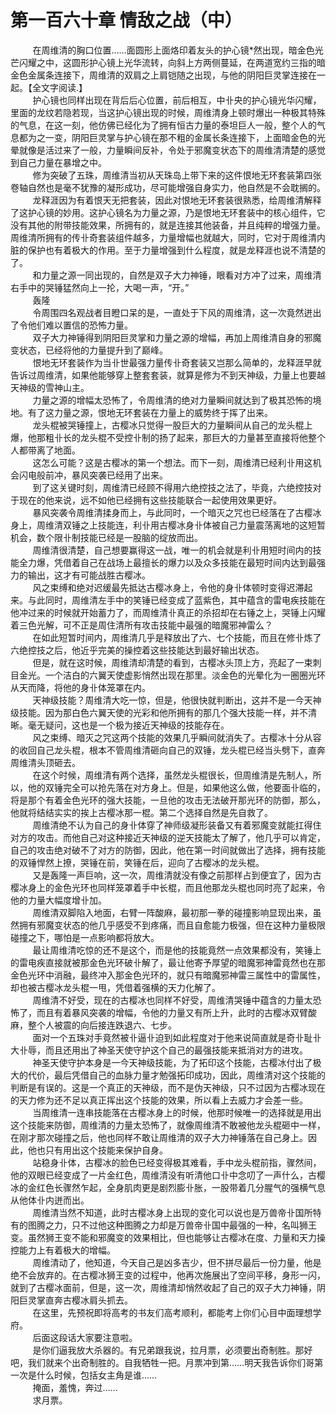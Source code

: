 <h1>第一百六十章 情敌之战（中）</h1>
<div id="content">&nbsp&nbsp&nbsp&nbsp&nbsp&nbsp&nbsp&nbsp
 在周维清的胸口位置……面圆形上面烙印着友头的护心镜*然出现，暗金色光芒闪耀之中，这圆形护心镜上光华流转，向斜上方两侧蔓延，在两道宽约三指的暗金色金属条连接下，周维清的双肩之上肩铠随之出现，与他的阴阳巨灵掌连接在一起。【全文字阅读.】
 <br/>&nbsp&nbsp&nbsp&nbsp&nbsp&nbsp&nbsp&nbsp
 护心镜也同样出现在背后后心位置，前后相互，中卝央的护心镜光华闪耀，里面的龙纹若隐若现，当这护心镜出现的时候，周维清身上顿时爆出一种极其特殊的气息，在这一刻，他仿佛已经化为了拥有恒古力量的泰坦巨人一般，整个人的气息都为之一变，阴阳巨灵掌与护心镜在那不粗的金属长条连接下，上面暗金色的光晕就像是活过来了一般，力量瞬间反补，令处于邪魔变状态下的周维清清楚的感觉到自己力量在暴增之中。
 <br/>&nbsp&nbsp&nbsp&nbsp&nbsp&nbsp&nbsp&nbsp
 修为突破了五珠，周维清当初从天珠岛上带下来的这件恨地无环套装第四张卷轴自然也是毫不犹豫的凝形成功，尽可能增强自身实力，他自然是不会耽搁的。
 <br/>&nbsp&nbsp&nbsp&nbsp&nbsp&nbsp&nbsp&nbsp
 龙释涯因为有着恨天无把套装，因此对恨地无环套装很熟悉，给周维清解释了这护心镜的妙用。这护心镜名为力量之源，乃是恨地无环套装中的核心组件，它没有其他的附带技能效果，所拥有的，就是连接其他装备，并且纯粹的增强力量。周维清所拥有的传卝奇套装组件越多，力量增幅也就越大，同时，它对于周维清内脏的保护也有着极大的作用。至于力量增强到什么程度，就是龙释涯也说不清楚的了。
 <br/>&nbsp&nbsp&nbsp&nbsp&nbsp&nbsp&nbsp&nbsp
 和力量之源一同出现的，自然是双子大力神锤，眼看对方冲了过来，周维清右手中的哭锤猛然向上一抡，大喝一声，“开。”
 <br/>&nbsp&nbsp&nbsp&nbsp&nbsp&nbsp&nbsp&nbsp
 轰隆
 <br/>&nbsp&nbsp&nbsp&nbsp&nbsp&nbsp&nbsp&nbsp
 令周围四名观战者目瞪口呆的是，一直处于下风的周维清，这一次竟然迸出了令他们难以置信的恐怖力量。
 <br/>&nbsp&nbsp&nbsp&nbsp&nbsp&nbsp&nbsp&nbsp
 双子大力神锤得到阴阳巨灵掌和力量之源的增幅，再加上周维清自身的邪魔变状态，已经将他的力量提升到了巅峰。
 <br/>&nbsp&nbsp&nbsp&nbsp&nbsp&nbsp&nbsp&nbsp
 恨地无环套装作为当卝世最强力量传卝奇套装又岂那么简单的，龙释涯早就告诉过周维清，如果他能够穿上整套套装，就算是修为不到天神级，力量上也要越天神级的雪神山主。
 <br/>&nbsp&nbsp&nbsp&nbsp&nbsp&nbsp&nbsp&nbsp
 力量之源的增幅太恐怖了，令周维清的绝对力量瞬间就达到了极其恐怖的境地。有了这力量之源，恨地无环套装在力量上的威势终于挥了出来。
 <br/>&nbsp&nbsp&nbsp&nbsp&nbsp&nbsp&nbsp&nbsp
 龙头棍被哭锤撞上，古樱冰只觉得一股巨大的力量瞬间从自己的龙头棍上爆，他那粗卝长的龙头棍不受控卝制的扬了起来，那巨大的力量甚至直接将他整个人都带离了地面。
 <br/>&nbsp&nbsp&nbsp&nbsp&nbsp&nbsp&nbsp&nbsp
 这怎么可能？这是古樱冰的第一个想法。而下一刻，周维清已经利卝用这机会闪电般前冲，暴风突袭已经用了出来。
 <br/>&nbsp&nbsp&nbsp&nbsp&nbsp&nbsp&nbsp&nbsp
 到了这关键时刻，周维清已经顾不得用六绝控技之法了，毕竟，六绝控技对于现在的他来说，远不如他已经拥有这些技能联合一起使用效果更好。
 <br/>&nbsp&nbsp&nbsp&nbsp&nbsp&nbsp&nbsp&nbsp
 暴风突袭令周维清揉身而上，与此同时，一个暗灭之咒也已经落在了古樱冰身上，周维清双锤之上技能连，利卝用古樱冰身卝体被自己力量震荡离地的这短暂机会，数个限卝制技能已经是一股脑的绽放而出。
 <br/>&nbsp&nbsp&nbsp&nbsp&nbsp&nbsp&nbsp&nbsp
 周维清很清楚，自己想要赢得这一战，唯一的机会就是利卝用短时间内的技能全力爆，凭借着自己在战场上最擅长的爆力以及众多技能在最短时间内达到最强力的输出，这才有可能战胜古樱冰。
 <br/>&nbsp&nbsp&nbsp&nbsp&nbsp&nbsp&nbsp&nbsp
 风之束缚和绝对迟缓最先抵达古樱冰身上，令他的身卝体顿时变得迟滞起来。与此同时，周维清左手中的笑锤已经变成了蓝紫色，其中蕴含的雷电疾技能在他冲过来的时候就开始蓄力了，而周维清卝真正的杀招却在右锤之上，哭锤上闪耀着三色光解，可不正是周住清所有攻击技能中最强的暗魔邪神雷么？
 <br/>&nbsp&nbsp&nbsp&nbsp&nbsp&nbsp&nbsp&nbsp
 在如此短暂时间内，周维清几乎是释放出了六、七个技能，而且在修卝炼了六绝控技之后，他近乎完美的操控着这些技能达到最好输出状态。
 <br/>&nbsp&nbsp&nbsp&nbsp&nbsp&nbsp&nbsp&nbsp
 但是，就在这时候，周维清却清楚的看到，古樱冰头顶上方，亮起了一束刺目金光。一个洁白的六翼天使虚影悄然出现在那里。淡金色的光晕化为一圈圈光环从天而降，将他的身卝体笼罩在内。
 <br/>&nbsp&nbsp&nbsp&nbsp&nbsp&nbsp&nbsp&nbsp
 天神级技能？周维清大吃一惊，但是，他很快就判断出，这并不是一今天神级技能。因为那白色六翼天使的光彩和他所拥有的那几个强大技能一样，并不清晰。毫无疑问，这也是一个极为接近天神级的技能存在。
 <br/>&nbsp&nbsp&nbsp&nbsp&nbsp&nbsp&nbsp&nbsp
 风之束缚、暗灭之咒这两个技能的效果几乎瞬间就消失了。古樱冰十分从容的收回自己龙头棍，根本不管周维清砸向自己的双锤，龙头棍已经当头劈下，直奔周维清头顶砸去。
 <br/>&nbsp&nbsp&nbsp&nbsp&nbsp&nbsp&nbsp&nbsp
 在这个时候，周维清有两个选择，虽然龙头棍很长，但周维清是先制人，所以，他的双锤完全可以抢先落在对方身上。但是，如果他这么做，他要面卝临的，将是那个有着金色光环的强大技能，一旦他的攻击无法破开那光环的防御，那么，他就将结结实实的挨上古樱冰那一棍。第二个选择自然是先自救了。
 <br/>&nbsp&nbsp&nbsp&nbsp&nbsp&nbsp&nbsp&nbsp
 周维清绝不认为自己的身卝体穿了神师级凝形装备又有着邪魔变就能扛得住对方的攻击。而他自己对这种接近天神级的逆天技能太了解了，他几乎可以肯定，自己的攻击绝对破不了对方的防御，因此，他在第一时间就做出了选择，拥有技能的双锤悍然上撩，哭锤在前，笑锤在后，迎向了古樱冰的龙头棍。
 <br/>&nbsp&nbsp&nbsp&nbsp&nbsp&nbsp&nbsp&nbsp
 又是轰隆一声巨响，这一次，周维清就没有像之前那样占到便宜了，因为古樱冰身上的金色光环也同样笼罩着手中长棍，而且他那龙头棍也同时亮了起来，令他的力量大幅度增卝加。
 <br/>&nbsp&nbsp&nbsp&nbsp&nbsp&nbsp&nbsp&nbsp
 周维清双脚陷入地面，右臂一阵酸麻，最初那一拳的碰撞影响显现出来，虽然拥有邪魔变状态的他几乎感受不到疼痛，而且自愈能力极强，但在这种力量极限碰撞之下，哪怕是一点影响都将放大。
 <br/>&nbsp&nbsp&nbsp&nbsp&nbsp&nbsp&nbsp&nbsp
 最让周维清吃惊的还不是这个，而是他的技能竟然一点效果都没有，笑锤上的雷电疾直接就被那金色光环破卝解了，最让他寄予厚望的暗魔邪神雷竟然也在那金色光环中消融，最终冲入那金色光环的，就只有暗魔邪神雷三属性中的雷属性，却也被古樱冰龙头棍一甩，凭借着强横的天力化解了。
 <br/>&nbsp&nbsp&nbsp&nbsp&nbsp&nbsp&nbsp&nbsp
 周维清不好受，现在的古樱冰也同样不好受，周维清哭锤中蕴含的力量太恐怖了，而且有着暴风突袭的增幅，令他的力量又有所上升，此时的古樱冰双臂酸麻，整个人被震的向后接连跌退六、七步。
 <br/>&nbsp&nbsp&nbsp&nbsp&nbsp&nbsp&nbsp&nbsp
 面对一个五珠对手竟然被卝逼卝迫到如此程度对于他来说简直就是奇卝耻卝大卝辱，而且还用出了神圣天使守护这个自己的最强技能来抵消对方的进攻。
 <br/>&nbsp&nbsp&nbsp&nbsp&nbsp&nbsp&nbsp&nbsp
 神圣天使守护本身是一今天神级技能，为了拓印这个技能，古樱冰付出了极大的代价，最后凭借自己的血脉力量才勉强拓印成功，因此，周维清对这个技能的判断是有误的。这是一个真正的天神级，而不是伪天神级，只不过因为古樱冰现在的天力修为还不足以真正挥出这个技能的效果，所以看上去威力才会差一些。
 <br/>&nbsp&nbsp&nbsp&nbsp&nbsp&nbsp&nbsp&nbsp
 当周维清一连串技能落在古樱冰身上的时候，他那时候唯一的选择就是用出这个技能来防御，周维清的力量太恐怖了，就像周维清不敢被他龙头棍砸中一样，在刚才那次碰撞之后，他也同样不敢让周维清的双子大力神锤落在自己身上。因此，他也只有用出这个技能来保护自身。
 <br/>&nbsp&nbsp&nbsp&nbsp&nbsp&nbsp&nbsp&nbsp
 站稳身卝体，古樱冰的脸色已经变得极其难看，手中龙头棍前指，骤然间，他的双眼已经变成了一片金红色，周维清没有听清他口卝中念叨了一声什么，古樱冰的金红色长骤然乍起，全身肌肉更是剧烈膨卝胀，一股带着几分腥气的强横气息从他体卝内迸而出。
 <br/>&nbsp&nbsp&nbsp&nbsp&nbsp&nbsp&nbsp&nbsp
 周维清当然不知道，此时古樱冰身上出现的变化可以说也是万兽帝卝国所特有的图腾之力，只不过他这种图腾之力却是万兽帝卝国中最强的一种，名叫狮王变。虽然狮王变不能和邪魔变的效果相比，但也能够让古樱冰在度、力量和天力操控能力上有着极大的增幅。
 <br/>&nbsp&nbsp&nbsp&nbsp&nbsp&nbsp&nbsp&nbsp
 周维清动了，他知道，今天自己是凶多吉少，但不拼尽最后一份力量，他是绝不会放弃的。在古樱冰狮王变的过程中，他再次施展出了空间平移，身形一闪，就到了古樱冰面前，但是，这一次，周维清却悄然收起了自己的双子大力神锤，阴阳巨灵掌直奔古樱冰肩头抓去。
 <br/>&nbsp&nbsp&nbsp&nbsp&nbsp&nbsp&nbsp&nbsp
 在这里，先预祝即将高考的书友们高考顺利，都能考上你们心目中面理想学府。
 <br/>&nbsp&nbsp&nbsp&nbsp&nbsp&nbsp&nbsp&nbsp
 后面这段话大家要注意啦。
 <br/>&nbsp&nbsp&nbsp&nbsp&nbsp&nbsp&nbsp&nbsp
 是你们逼我放大杀器的。有兄弟跟我说，拉月票，必须要出奇制胜。那好吧，我们就来个出奇制胜的。自我牺牲一把。月票冲到第……明天我告诉你们哥第一次是什么时候，包括女主角是谁……
 <br/>&nbsp&nbsp&nbsp&nbsp&nbsp&nbsp&nbsp&nbsp
 掩面，羞愧，奔过……
 <br/>&nbsp&nbsp&nbsp&nbsp&nbsp&nbsp&nbsp&nbsp
 求月票。
 <br/>&nbsp&nbsp&nbsp&nbsp&nbsp&nbsp&nbsp&nbsp
 <br/>&nbsp&nbsp&nbsp&nbsp&nbsp&nbsp&nbsp&nbsp
</div>
